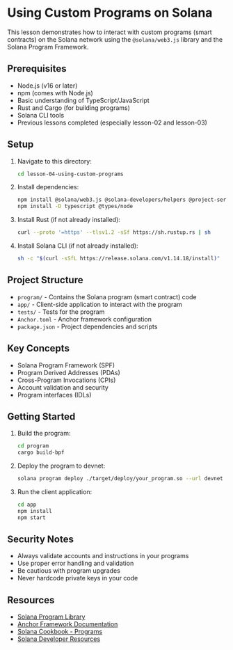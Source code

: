 # Using Custom Programs on Solana

This lesson demonstrates how to interact with custom programs (smart contracts) on the Solana network using the `@solana/web3.js` library and the Solana Program Framework.

## Prerequisites

- Node.js (v16 or later)
- npm (comes with Node.js)
- Basic understanding of TypeScript/JavaScript
- Rust and Cargo (for building programs)
- Solana CLI tools
- Previous lessons completed (especially lesson-02 and lesson-03)

## Setup

1. Navigate to this directory:
   ```bash
   cd lesson-04-using-custom-programs
   ```

2. Install dependencies:
   ```bash
   npm install @solana/web3.js @solana-developers/helpers @project-serum/anchor @coral-xyz/anchor
   npm install -D typescript @types/node
   ```

3. Install Rust (if not already installed):
   ```bash
   curl --proto '=https' --tlsv1.2 -sSf https://sh.rustup.rs | sh
   ```

4. Install Solana CLI (if not already installed):
   ```bash
   sh -c "$(curl -sSfL https://release.solana.com/v1.14.18/install)"
   ```

## Project Structure

- `program/` - Contains the Solana program (smart contract) code
- `app/` - Client-side application to interact with the program
- `tests/` - Tests for the program
- `Anchor.toml` - Anchor framework configuration
- `package.json` - Project dependencies and scripts

## Key Concepts

- Solana Program Framework (SPF)
- Program Derived Addresses (PDAs)
- Cross-Program Invocations (CPIs)
- Account validation and security
- Program interfaces (IDLs)

## Getting Started

1. Build the program:
   ```bash
   cd program
   cargo build-bpf
   ```

2. Deploy the program to devnet:
   ```bash
   solana program deploy ./target/deploy/your_program.so --url devnet
   ```

3. Run the client application:
   ```bash
   cd app
   npm install
   npm start
   ```

## Security Notes

- Always validate accounts and instructions in your programs
- Use proper error handling and validation
- Be cautious with program upgrades
- Never hardcode private keys in your code

## Resources

- [Solana Program Library](https://spl.solana.com/)
- [Anchor Framework Documentation](https://www.anchor-lang.com/)
- [Solana Cookbook - Programs](https://solanacookbook.com/core-concepts/programs.html)
- [Solana Developer Resources](https://solana.com/developers)
